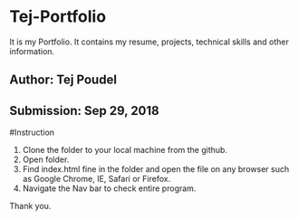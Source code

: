 # Tej-Portfolio
It is my Portfolio. It contains my resume, projects, technical skills and other information.

## Author: Tej Poudel
## Submission: Sep 29, 2018

#Instruction
1. Clone the folder to your local machine from the github.
2. Open folder.
3. Find index.html fine in the folder and open the file on any browser such as Google Chrome, IE, Safari or Firefox.
4. Navigate the Nav bar to check entire program. 

Thank you.